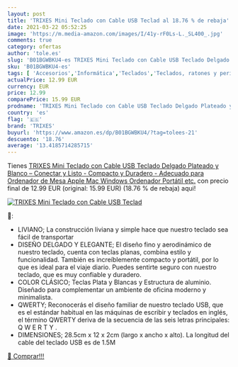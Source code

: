```yaml
---
layout: post
title: 'TRIXES Mini Teclado con Cable USB Teclad al 18.76 % de rebaja'
date: 2021-03-22 05:52:25
image: 'https://m.media-amazon.com/images/I/41y-rF0Ls-L._SL400_.jpg'
comments: true
category: ofertas
author: 'tole.es'
slug: 'B01BGWBKU4-es TRIXES Mini Teclado con Cable USB Teclado Delgado Plateado...'
sku: 'B01BGWBKU4-es'
tags: [ 'Accesorios','Informática','Teclados','Teclados, ratones y periféricos de entrada','apple','trixes', ]
actualPrice: 12.99 EUR
currency: EUR
price: 12.99
comparePrice: 15.99 EUR
prodname: 'TRIXES Mini Teclado con Cable USB Teclado Delgado Plateado y Blanco – Conectar y Listo - Compacto y Duradero - Adecuado para Ordenador de Mesa  Apple Mac  Windows  Ordenador Portátil  etc.'
country: 'es'
flag: '🇪🇸'
brand: 'TRIXES'
buyurl: 'https://www.amazon.es/dp/B01BGWBKU4/?tag=tolees-21'
descuento: '18.76'
average: '13.4185714285715'
---
```


Tienes [TRIXES Mini Teclado con Cable USB Teclado Delgado Plateado y Blanco – Conectar y Listo - Compacto y Duradero - Adecuado para Ordenador de Mesa  Apple Mac  Windows  Ordenador Portátil  etc.](https://www.amazon.es/dp/B01BGWBKU4/?tag=tolees-21) con precio final de  12.99 EUR (original: 15.99 EUR) (18.76 %  de rebaja) aqui!

[![TRIXES Mini Teclado con Cable USB Teclad](https://m.media-amazon.com/images/I/41y-rF0Ls-L._SL400_.jpg)](https://www.amazon.es/dp/B01BGWBKU4/?tag=tolees-21)

🔎:

- LIVIANO; La construcción liviana y simple hace que nuestro teclado sea fácil de transportar
- DISEÑO DELGADO Y ELEGANTE; El diseño fino y aerodinámico de nuestro teclado, cuenta con teclas planas, combina estilo y funcionalidad. También es increíblemente compacto y portátil, por lo que es ideal para el viaje diario. Puedes sentirte seguro con nuestro teclado, que es muy confiable y duradero.
- COLOR CLÁSICO; Teclas Plata y Blancas y Estructura de aluminio. Diseñado para complementar un ambiente de oficina moderno y minimalista.
- QWERTY; Reconocerás el diseño familiar de nuestro teclado USB, que es el estándar habitual en las máquinas de escribir y teclados en inglés, el término QWERTY deriva de la secuencia de las seis letras principales: Q W E R T  Y .
- DIMENSIONES; 28.5cm x 12 x 2cm (largo x ancho x alto). La longitud del cable del teclado USB es de 1.5M

[🛒 Comprar!!!](https://www.amazon.es/dp/B01BGWBKU4/?tag=tolees-21)
